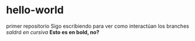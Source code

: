 # hello-world
primer repositorio
Sigo escribiendo para ver como interactúan los branches
*saldrá en cursiva*
**Esto es en bold, no?**
